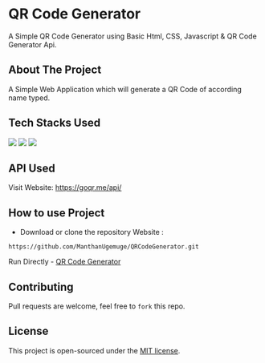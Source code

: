 # QR Code Generator
A Simple QR Code Generator using Basic Html, CSS, Javascript & QR Code Generator Api.

## About The Project

A Simple Web Application which will generate a QR Code of according name typed.

## Tech Stacks Used

<a target="_blank" href="https://www.w3schools.com/html/default.asp"><img src="https://img.shields.io/badge/html5%20-%23E34F26.svg?&style=for-the-badge&logo=html5&logoColor=white"></img></a>
<a target="_blank" href="https://www.w3schools.com/css/default.asp"><img src="https://img.shields.io/badge/css3%20-%231572B6.svg?&style=for-the-badge&logo=css3&logoColor=white"></img></a>
<a target="_blank" href="https://www.w3schools.com/js/default.asp"><img src="https://img.shields.io/badge/javascript%20-%23323330.svg?&style=for-the-badge&logo=javascript&logoColor=%23F7DF1E"></img></a>

## API Used

Visit Website: https://goqr.me/api/

## How to use Project

- Download or clone the repository Website : 
 
```
https://github.com/ManthanUgemuge/QRCodeGenerator.git

```
Run Directly - [QR Code Generator](https://manthanugemuge.github.io/QRCodeGenerator/)

## Contributing
Pull requests are welcome, feel free to ```fork``` this repo.

## License
This project is open-sourced under the [MIT license]().
